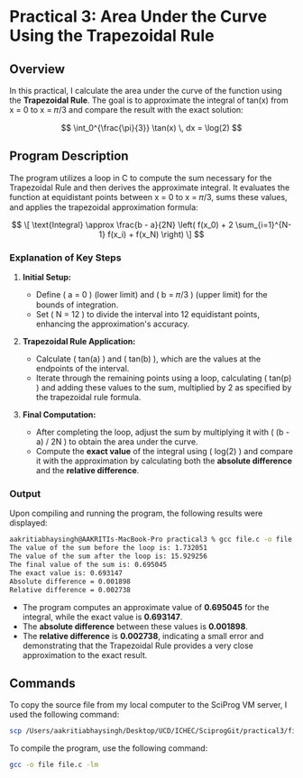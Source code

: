 # Practical 3: Area Under the Curve Using the Trapezoidal Rule

## Overview
In this practical, I calculate the area under the curve of the function using the **Trapezoidal Rule**. The goal is to approximate the integral of tan(x) from x = 0 to x = 𝜋/3 and compare the result with the exact solution:

$$
\int_0^{\frac{\pi}{3}} \tan(x) \, dx = \log(2)
$$


## Program Description

The program utilizes a loop in C to compute the sum necessary for the Trapezoidal Rule and then derives the approximate integral. It evaluates the function at equidistant points between x = 0 to x = 𝜋/3, sums these values, and applies the trapezoidal approximation formula:

$$
\[
\text{Integral} \approx \frac{b - a}{2N} \left( f(x_0) + 2 \sum_{i=1}^{N-1} f(x_i) + f(x_N) \right)
\]
$$

### Explanation of Key Steps

1. **Initial Setup:**
   - Define \( a = 0 \) (lower limit) and \( b = 𝜋/3 \) (upper limit) for the bounds of integration.
   - Set \( N = 12 \) to divide the interval into 12 equidistant points, enhancing the approximation's accuracy.

2. **Trapezoidal Rule Application:**
   - Calculate \( tan(a) \) and \( tan(b) \), which are the values at the endpoints of the interval.
   - Iterate through the remaining points using a loop, calculating \( tan(p) \) and adding these values to the sum, multiplied by 2 as specified by the trapezoidal rule formula.

3. **Final Computation:**
   - After completing the loop, adjust the sum by multiplying it with \( (b - a) / 2N \) to obtain the area under the curve.
   - Compute the **exact value** of the integral using \( log(2) \) and compare it with the approximation by calculating both the **absolute difference** and the **relative difference**.

### Output

Upon compiling and running the program, the following results were displayed:

```bash
aakritiabhaysingh@AAKRITIs-MacBook-Pro practical3 % gcc file.c -o file 
The value of the sum before the loop is: 1.732051
The value of the sum after the loop is: 15.929256
The final value of the sum is: 0.695045
The exact value is: 0.693147
Absolute difference = 0.001898
Relative difference = 0.002738
```

- The program computes an approximate value of **0.695045** for the integral, while the exact value is **0.693147**.
- The **absolute difference** between these values is **0.001898**.
- The **relative difference** is **0.002738**, indicating a small error and demonstrating that the Trapezoidal Rule provides a very close approximation to the exact result.

## Commands

To copy the source file from my local computer to the SciProg VM server, I used the following command:

```bash
scp /Users/aakritiabhaysingh/Desktop/UCD/ICHEC/SciprogGit/practical3/file.c sp51@sciprog.training.ichec.ie:~/practical3/
```

To compile the program, use the following command:

```bash
gcc -o file file.c -lm
```
